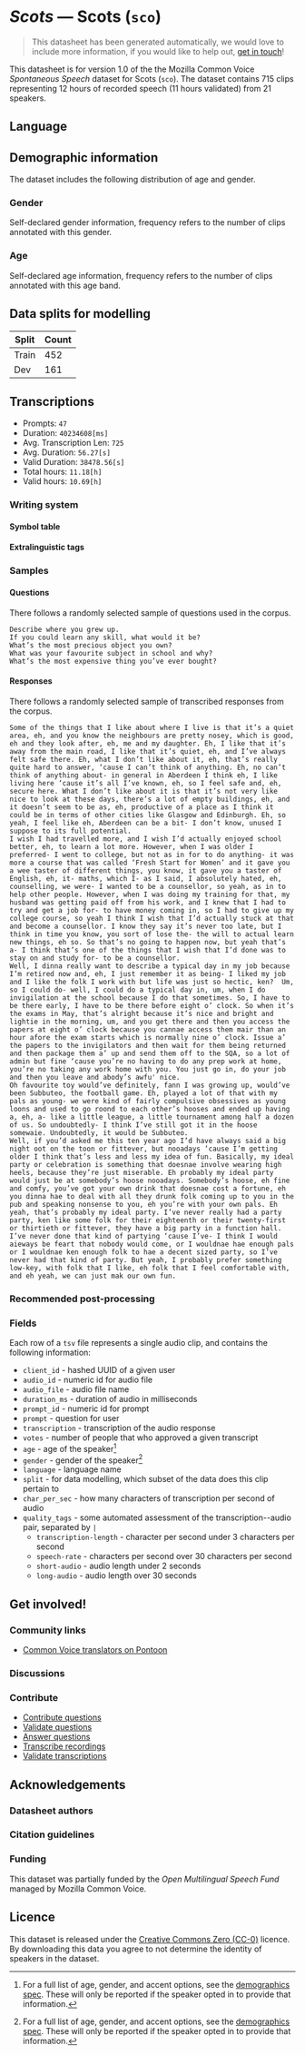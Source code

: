 # *Scots* &mdash; Scots (`sco`)
> This datasheet has been generated automatically, we would love to include more information, if you would like to help out, [get in touch](https://github.com/common-voice/common-voice/blob/main/docs/COMMUNITIES.md)!

This datasheet is for version 1.0 of the the Mozilla Common Voice *Spontaneous Speech* dataset 
for Scots (`sco`). The dataset contains 715 clips representing 12 hours of recorded
speech (11 hours validated) from 21 speakers.

## Language
<!-- {{LANGUAGE_DESCRIPTION}} -->
<!-- Provide a brief (1-2 paragraph) description of your language -->

## Demographic information
The dataset includes the following distribution of age and gender.
<!-- You can get a lot of the information in this section from https://analyzer.cv-toolbox.web.tr/browse -->

### Gender
Self-declared gender information, frequency refers to the number of clips annotated with this gender.
<!-- {{GENDER_TABLE}} -->
<!-- @ AUTOMATICALLY GENERATED @ -->
<!-- | Gender | Frequency |
|--------|-----------|
| male, masculine | ? |
| undeclared | ? |
| female, feminine | ? | -->

### Age
Self-declared age information, frequency refers to the number of clips annotated with this age band.
<!-- {{AGE_TABLE}} -->
<!-- @ AUTOMATICALLY GENERATED @ -->
<!-- | Age band | Frequency |
|----------|-----------|
| teens | ? |
| twenties | ? |
| thirties | ? |
| fourties | ? |
| fifties | ? |
   ...if other age ranges are present in your data, add rows... -->

## Data splits for modelling
| Split | Count |
|-|-|
| Train | 452 |
| Dev | 161 |

## Transcriptions
* Prompts: `47`
* Duration: `40234608[ms]`
* Avg. Transcription Len: `725`
* Avg. Duration: `56.27[s]`
* Valid Duration: `38478.56[s]`
* Total hours: `11.18[h]`
* Valid hours: `10.69[h]`
<!-- {{TRANSCRIPTIONS_DESCRIPTION}} -->
<!-- A description of the transcription system used -->

### Writing system
<!-- {{WRITING_SYSTEM_DESCRIPTION}} -->
<!-- @ OPTIONAL @ -->
<!-- A description of the writing system (or writing systems) used in the text corpus -->

#### Symbol table
<!-- {{ALPHABET_TABLE}} -->
<!-- @ OPTIONAL @ -->
<!-- If the writing system is alphabetic, you can include the valid alphabet here -->

#### Extralinguistic tags

### Samples

#### Questions
There follows a randomly selected sample of questions used in the corpus.

```
Describe where you grew up.
If you could learn any skill, what would it be?
What’s the most precious object you own?
What was your favourite subject in school and why?
What’s the most expensive thing you’ve ever bought?
```
<!-- {{QUESTIONS_SAMPLE}} -->

#### Responses
There follows a randomly selected sample of transcribed responses from the corpus.

```
Some of the things that I like about where I live is that it’s a quiet area, eh, and you know the neighbours are pretty nosey, which is good, eh and they look after, eh, me and my daughter. Eh, I like that it’s away from the main road, I like that it’s quiet, eh, and I’ve always felt safe there. Eh, what I don’t like about it, eh, that’s really quite hard to answer, ‘cause I can’t think of anything. Eh, no can’t think of anything about- in general in Aberdeen I think eh, I like living here ‘cause it’s all I’ve known, eh, so I feel safe and, eh, secure here. What I don’t like about it is that it’s not very like nice to look at these days, there’s a lot of empty buildings, eh, and it doesn’t seem to be as, eh, productive of a place as I think it could be in terms of other cities like Glasgow and Edinburgh. Eh, so yeah, I feel like eh, Aberdeen can be a bit- I don’t know, unused I suppose to its full potential. 
I wish I had travelled more, and I wish I’d actually enjoyed school better, eh, to learn a lot more. However, when I was older I preferred- I went to college, but not as in for to do anything- it was more a course that was called ‘Fresh Start for Women’ and it gave you a wee taster of different things, you know, it gave you a taster of English, eh, it- maths, which I- as I said, I absolutely hated, eh, counselling, we were- I wanted to be a counsellor, so yeah, as in to help other people. However, when I was doing my training for that, my husband was getting paid off from his work, and I knew that I had to try and get a job for- to have money coming in, so I had to give up my college course, so yeah I think I wish that I’d actually stuck at that and become a counsellor. I know they say it’s never too late, but I think in time you know, you sort of lose the- the will to actual learn new things, eh so. So that’s no going to happen now, but yeah that’s a- I think that’s one of the things that I wish that I’d done was to stay on and study for- to be a counsellor.
Well, I dinna really want to describe a typical day in my job because I’m retired now and, eh, I just remember it as being- I liked my job and I like the folk I work with but life was just so hectic, ken?  Um, so I could do- well, I could do a typical day in, um, when I do invigilation at the school because I do that sometimes. So, I have to be there early, I have to be there before eight o’ clock. So when it’s the exams in May, that’s alright because it’s nice and bright and lightie in the morning, um, and you get there and then you access the papers at eight o’ clock because you cannae access them mair than an hour afore the exam starts which is normally nine o’ clock. Issue a’ the papers to the invigilators and then wait for them being returned and then package them a’ up and send them off to the SQA, so a lot of admin but fine ‘cause you’re no having to do any prep work at home, you’re no taking any work home with you. You just go in, do your job and then you leave and abody’s awfu' nice.
Oh favourite toy would’ve definitely, fann I was growing up, would’ve been Subbuteo, the football game. Eh, played a lot of that with my pals as young- we were kind of fairly compulsive obsessives as young loons and used to go roond to each other’s hooses and ended up having a, eh, a- like a little league, a little tournament among half a dozen of us. So undoubtedly- I think I’ve still got it in the hoose somewaie. Undoubtedly, it would be Subbuteo.
Well, if you’d asked me this ten year ago I’d have always said a big night oot on the toon or fittever, but nooadays ‘cause I’m getting older I think that’s less and less my idea of fun. Basically, my ideal party or celebration is something that doesnae involve wearing high heels, because they’re just miserable. Eh probably my ideal party would just be at somebody’s hoose nooadays. Somebody’s hoose, eh fine and comfy, you’ve got your own drink that doesnae cost a fortune, eh you dinna hae to deal with all they drunk folk coming up to you in the pub and speaking nonsense to you, eh you’re with your own pals. Eh yeah, that’s probably my ideal party. I’ve never really had a party party, ken like some folk for their eighteenth or their twenty-first or thirtieth or fittever, they have a big party in a function hall. I’ve never done that kind of partying ‘cause I’ve- I think I would aieways be feart that nobody would come, or I wouldnae hae enough pals or I wouldnae ken enough folk to hae a decent sized party, so I’ve never had that kind of party. But yeah, I probably prefer something low-key, with folk that I like, eh folk that I feel comfortable with, and eh yeah, we can just mak our own fun. 
```
<!-- {{TRANSCRIPTIONS_SAMPLE}} -->

### Recommended post-processing
<!-- {{RECOMMENDED_POSTPROCESSING_DESCRIPTION}} -->
<!-- @ OPTIONAL @ -->
<!-- What should people do before they use the data, for example Unicode normalisation or normalisation of extralinguistic tags -->

### Fields
Each row of a `tsv` file represents a single audio clip, and contains the following information:

* `client_id` - hashed UUID of a given user
* `audio_id` - numeric id for audio file
* `audio_file` - audio file name
* `duration_ms` - duration of audio in milliseconds
* `prompt_id` - numeric id for prompt
* `prompt` - question for user
* `transcription` - transcription of the audio response
* `votes` - number of people that who approved a given transcript
* `age` - age of the speaker[^1]
* `gender` - gender of the speaker[^1]
* `language` - language name
* `split` - for data modelling, which subset of the data does this clip pertain to
* `char_per_sec` - how many characters of transcription per second of audio
* `quality_tags` - some automated assessment of the transcription--audio pair, separated by `|`
   *  `transcription-length` - character per second under 3 characters per second
   * `speech-rate` - characters per second over 30 characters per second
   * `short-audio` - audio length under 2 seconds
   * `long-audio` - audio length over 30 seconds

#### 
[^1]: For a full list of age, gender, and accent options, see the
[demographics
spec](https://github.com/common-voice/common-voice/blob/main/web/src/stores/demographics.ts). These
will only be reported if the speaker opted in to provide that
information.

## Get involved!

### Community links
* [Common Voice translators on Pontoon](https://pontoon.mozilla.org/sco/common-voice/contributors/)
<!-- {{COMMUNITY_LINKS_LIST}} -->
<!-- @ OPTIONAL @ -->
<!-- Links to community chats / fora -->

### Discussions
<!-- {{DISCUSSION_LINKS_LIST}} -->
<!-- @ OPTIONAL @ -->
<!-- Any links to discussions, for example on Discourse or other fora or blogs can be included here -->

### Contribute
* [Contribute questions](https://commonvoice.mozilla.org/spontaneous-speech/beta/question)
* [Validate questions](https://commonvoice.mozilla.org/spontaneous-speech/beta/validate)
* [Answer questions](https://commonvoice.mozilla.org/spontaneous-speech/beta/prompts)
* [Transcribe recordings](https://commonvoice.mozilla.org/spontaneous-speech/beta/transcribe)
* [Validate transcriptions](https://commonvoice.mozilla.org/spontaneous-speech/beta/check-transcript)
<!-- {{CONTRIBUTE_LINKS_LIST}} -->
<!-- Here you can include links for how to contribute to the dataset -->

## Acknowledgements

### Datasheet authors
<!-- {{DATASHEET_AUTHORS_LIST}} -->
<!-- A list in the format of: Your Name <email@email.com> -->

### Citation guidelines
<!-- {{CITATION_DESCRIPTION}} -->
<!-- @ OPTIONAL @ -->
<!-- If you published a paper and would like people to cite it, you can include the BiBTeX here -->

### Funding
This dataset was partially funded by the *Open Multilingual Speech Fund* managed by Mozilla Common Voice.
<!-- {{FUNDING_DESCRIPTION}} -->
<!-- @ OPTIONAL @ -->
<!-- If you received any funding, you can include the acknowledgement here -->

## Licence
This dataset is released under the [Creative Commons Zero (CC-0)](https://creativecommons.org/public-domain/cc0/) licence. By downloading this data
you agree to not determine the identity of speakers in the dataset.
